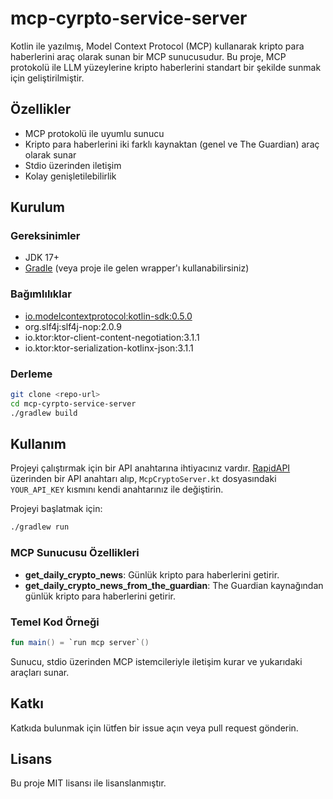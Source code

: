 # mcp-cyrpto-service-server

Kotlin ile yazılmış, Model Context Protocol (MCP) kullanarak kripto para haberlerini araç olarak sunan bir MCP sunucusudur. Bu proje, MCP protokolü ile LLM yüzeylerine kripto haberlerini standart bir şekilde sunmak için geliştirilmiştir.

## Özellikler
- MCP protokolü ile uyumlu sunucu
- Kripto para haberlerini iki farklı kaynaktan (genel ve The Guardian) araç olarak sunar
- Stdio üzerinden iletişim
- Kolay genişletilebilirlik

## Kurulum

### Gereksinimler
- JDK 17+
- [Gradle](https://gradle.org/) (veya proje ile gelen wrapper'ı kullanabilirsiniz)

### Bağımlılıklar
- [io.modelcontextprotocol:kotlin-sdk:0.5.0](https://github.com/modelcontextprotocol/kotlin-sdk)
- org.slf4j:slf4j-nop:2.0.9
- io.ktor:ktor-client-content-negotiation:3.1.1
- io.ktor:ktor-serialization-kotlinx-json:3.1.1

### Derleme

```bash
git clone <repo-url>
cd mcp-cyrpto-service-server
./gradlew build
```

## Kullanım

Projeyi çalıştırmak için bir API anahtarına ihtiyacınız vardır. [RapidAPI](https://rapidapi.com/) üzerinden bir API anahtarı alıp, `McpCryptoServer.kt` dosyasındaki `YOUR_API_KEY` kısmını kendi anahtarınız ile değiştirin.

Projeyi başlatmak için:

```bash
./gradlew run
```

### MCP Sunucusu Özellikleri
- **get_daily_crypto_news**: Günlük kripto para haberlerini getirir.
- **get_daily_crypto_news_from_the_guardian**: The Guardian kaynağından günlük kripto para haberlerini getirir.

### Temel Kod Örneği

```kotlin
fun main() = `run mcp server`()
```

Sunucu, stdio üzerinden MCP istemcileriyle iletişim kurar ve yukarıdaki araçları sunar.

## Katkı
Katkıda bulunmak için lütfen bir issue açın veya pull request gönderin.

## Lisans
Bu proje MIT lisansı ile lisanslanmıştır. 